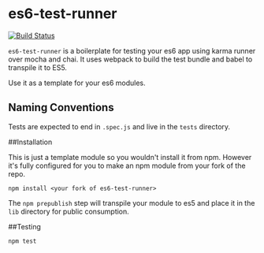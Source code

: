 # es6-test-runner

[![Build Status](https://secure.travis-ci.org/angus-c/es6-test-runner.png?branch=master)](http://travis-ci.org/angus-c/es6-test-runner)

`es6-test-runner` is a boilerplate for testing your es6 app using karma runner over mocha and chai. It uses webpack to build the test bundle and babel to transpile it to ES5.

Use it as a template for your es6 modules.

## Naming Conventions

Tests are expected to end in `.spec.js` and live in the `tests` directory.

##Installation

This is just a template module so you wouldn't install it from npm. However it's fully configured for you to make an npm module from your fork of the repo.

```
npm install <your fork of es6-test-runner>
```

The `npm prepublish` step will transpile your module to es5 and place it in the `lib` directory for public consumption.

##Testing

```
npm test
```








